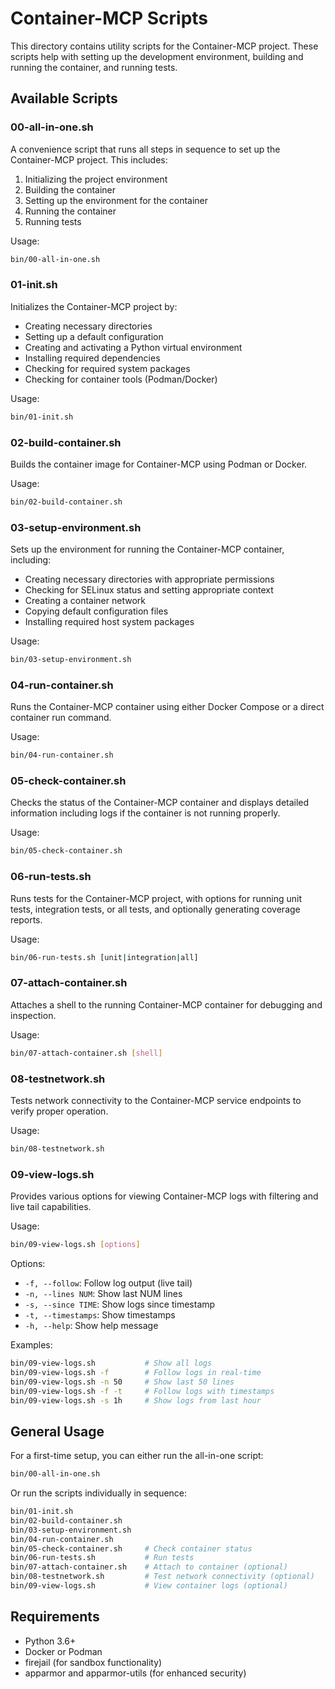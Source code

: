 # Container-MCP Scripts

This directory contains utility scripts for the Container-MCP project. These scripts help with setting up the development environment, building and running the container, and running tests.

## Available Scripts

### 00-all-in-one.sh

A convenience script that runs all steps in sequence to set up the Container-MCP project. This includes:
1. Initializing the project environment
2. Building the container
3. Setting up the environment for the container
4. Running the container
5. Running tests

Usage:
```bash
bin/00-all-in-one.sh
```

### 01-init.sh

Initializes the Container-MCP project by:
- Creating necessary directories
- Setting up a default configuration
- Creating and activating a Python virtual environment
- Installing required dependencies
- Checking for required system packages
- Checking for container tools (Podman/Docker)

Usage:
```bash
bin/01-init.sh
```

### 02-build-container.sh

Builds the container image for Container-MCP using Podman or Docker.

Usage:
```bash
bin/02-build-container.sh
```

### 03-setup-environment.sh

Sets up the environment for running the Container-MCP container, including:
- Creating necessary directories with appropriate permissions
- Checking for SELinux status and setting appropriate context
- Creating a container network
- Copying default configuration files
- Installing required host system packages

Usage:
```bash
bin/03-setup-environment.sh
```

### 04-run-container.sh

Runs the Container-MCP container using either Docker Compose or a direct container run command.

Usage:
```bash
bin/04-run-container.sh
```

### 05-check-container.sh

Checks the status of the Container-MCP container and displays detailed information including logs if the container is not running properly.

Usage:
```bash
bin/05-check-container.sh
```

### 06-run-tests.sh

Runs tests for the Container-MCP project, with options for running unit tests, integration tests, or all tests, and optionally generating coverage reports.

Usage:
```bash
bin/06-run-tests.sh [unit|integration|all]
```

### 07-attach-container.sh

Attaches a shell to the running Container-MCP container for debugging and inspection.

Usage:
```bash
bin/07-attach-container.sh [shell]
```

### 08-testnetwork.sh

Tests network connectivity to the Container-MCP service endpoints to verify proper operation.

Usage:
```bash
bin/08-testnetwork.sh
```

### 09-view-logs.sh

Provides various options for viewing Container-MCP logs with filtering and live tail capabilities.

Usage:
```bash
bin/09-view-logs.sh [options]
```

Options:
- `-f, --follow`: Follow log output (live tail)
- `-n, --lines NUM`: Show last NUM lines
- `-s, --since TIME`: Show logs since timestamp
- `-t, --timestamps`: Show timestamps
- `-h, --help`: Show help message

Examples:
```bash
bin/09-view-logs.sh           # Show all logs
bin/09-view-logs.sh -f        # Follow logs in real-time
bin/09-view-logs.sh -n 50     # Show last 50 lines
bin/09-view-logs.sh -f -t     # Follow logs with timestamps
bin/09-view-logs.sh -s 1h     # Show logs from last hour
```

## General Usage

For a first-time setup, you can either run the all-in-one script:

```bash
bin/00-all-in-one.sh
```

Or run the scripts individually in sequence:

```bash
bin/01-init.sh
bin/02-build-container.sh
bin/03-setup-environment.sh
bin/04-run-container.sh
bin/05-check-container.sh     # Check container status
bin/06-run-tests.sh           # Run tests
bin/07-attach-container.sh    # Attach to container (optional)
bin/08-testnetwork.sh         # Test network connectivity (optional)
bin/09-view-logs.sh           # View container logs (optional)
```

## Requirements

- Python 3.6+
- Docker or Podman
- firejail (for sandbox functionality)
- apparmor and apparmor-utils (for enhanced security) 